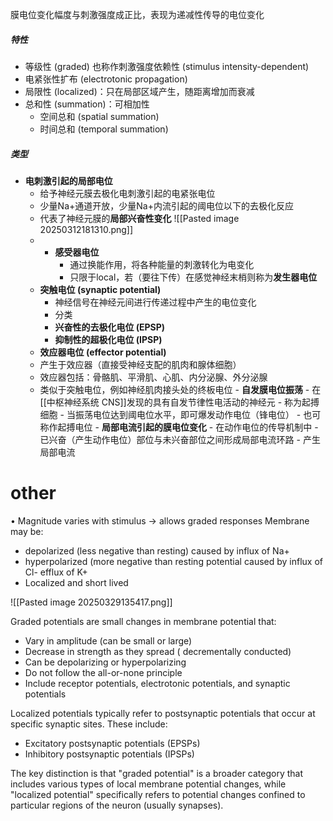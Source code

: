 膜电位变化幅度与刺激强度成正比，表现为递减性传导的电位变化

##### 特性 
- 等级性 (graded) 也称作刺激强度依赖性 (stimulus intensity-dependent) 
- 电紧张性扩布 (electrotonic propagation) 
- 局限性 (localized)：只在局部区域产生，随距离增加而衰减 
- 总和性 (summation)：可相加性 
	- 空间总和 (spatial summation) 
	- 时间总和 (temporal summation)

##### 类型 
- **电刺激引起的局部电位** 
	- 给予神经元膜去极化电刺激引起的电紧张电位 
	- 少量Na+通道开放，少量Na+内流引起的阈电位以下的去极化反应 
	- 代表了神经元膜的**局部兴奋性变化** ![[Pasted image 20250312181310.png]]
	- - **感受器电位** 
		- 通过换能作用，将各种能量的刺激转化为电变化 
		- 只限于local，若（要往下传）在感觉神经末梢则称为**发生器电位** 
	- **突触电位 (synaptic potential)** 
		- 神经信号在神经元间进行传递过程中产生的电位变化 
		- 分类 
		- **兴奋性的去极化电位 (EPSP)** 
		- **抑制性的超极化电位 (IPSP)** 
	- **效应器电位 (effector potential)** 
	- 产生于效应器（直接受神经支配的肌肉和腺体细胞） 
	- 效应器包括：骨骼肌、平滑肌、心肌、内分泌腺、外分泌腺 
	- 类似于突触电位，例如神经肌肉接头处的终板电位 - **自发膜电位振荡** - 在[[中枢神经系统 CNS]]发现的具有自发节律性电活动的神经元 - 称为起搏细胞 - 当振荡电位达到阈电位水平，即可爆发动作电位（锋电位） - 也可称作起搏电位 - **局部电流引起的膜电位变化** - 在动作电位的传导机制中 - 已兴奋（产生动作电位）部位与未兴奋部位之间形成局部电流环路 - 产生局部电流





# other
• Magnitude varies with stimulus → allows graded responses
Membrane may be: 
- depolarized (less negative than resting)
	caused by influx of Na+
- hyperpolarized (more negative than resting potential
	caused by influx of Cl- efflux of K+
- Localized and short lived

![[Pasted image 20250329135417.png]]


Graded potentials are small changes in membrane potential that:

- Vary in amplitude (can be small or large)
- Decrease in strength as they spread ( decrementally conducted)
- Can be depolarizing or hyperpolarizing
- Do not follow the all-or-none principle
- Include receptor potentials, electrotonic potentials, and synaptic potentials

Localized potentials typically refer to postsynaptic potentials that occur at specific synaptic sites. These include:

- Excitatory postsynaptic potentials (EPSPs)
- Inhibitory postsynaptic potentials (IPSPs)

The key distinction is that "graded potential" is a broader category that includes various types of local membrane potential changes, while "localized potential" specifically refers to potential changes confined to particular regions of the neuron (usually synapses).